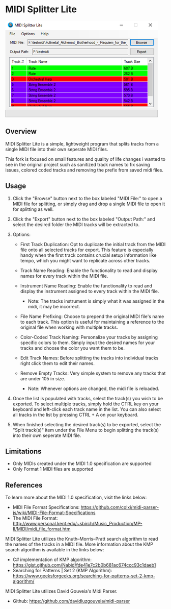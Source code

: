 # MIDI Splitter Lite

![Program Screenshot](program_screenshot.png)

Overview
------------

MIDI Splitter Lite is a simple, lightweight program that splits tracks from a single MIDI file into their own seperate MIDI files.

This fork is focused on small features and quality of life changes i wanted to see in the original project such as sanitized track names to fix saving issues, colored coded tracks and removing the prefix from saved midi files.

Usage
------------

1. Click the "Browse" button next to the box labeled "MIDI File:" to open a MIDI file for splitting, or simply drag and drop a single MIDI file to open it for splitting as well.

2. Click the "Export" button next to the box labeled "Output Path:" and select the desired folder the MIDI tracks will be extracted to.

3. Options:
	- First Track Duplication: Opt to duplicate the initial track from the MIDI file onto all selected tracks for export. This feature is especially handy when the first track contains crucial setup information like tempo, which you might want to replicate across other tracks.

	- Track Name Reading: Enable the functionality to read and display names for every track within the MIDI file. 

	- Instrument Name Reading: Enable the functionality to read and display the instrument assigned to every track within the MIDI file. 

		- Note: The tracks instrument is simply what it was assigned in the midi, it may be incorrect. <br>

	- File Name Prefixing: Choose to prepend the original MIDI file's name to each track. This option is useful for maintaining a reference to the original file when working with multiple tracks.

	- Color-Coded Track Naming: Personalize your tracks by assigning specific colors to them. Simply input the desired names for your tracks and choose the color you want them to be.

	- Edit Track Names: Before splitting the tracks into individual tracks right click them to edit their names.

	- Remove Empty Tracks: Very simple system to remove any tracks that are under 105 in size.

		- Note: Whenever options are changed, the midi file is reloaded. <br>

4. Once the list is populated with tracks, select the track(s) you wish to be exported. To select multiple tracks, simply hold the CTRL key on your keyboard and left-click each track name in the list. You can also select all tracks in the list by pressing CTRL + A on your keyboard.

5. When finished selecting the desired track(s) to be exported, select the "Split track(s)" item under the File Menu to begin splitting the track(s) into their own seperate MIDI file.

Limitations
------------

- Only MIDIs created under the MIDI 1.0 specification are supported
- Only Format 1 MIDI files are supported

References
------------

To learn more about the MIDI 1.0 specification, visit the links below:
- MIDI File Format Specifications: https://github.com/colxi/midi-parser-js/wiki/MIDI-File-Format-Specifications
- The MIDI File Format: http://www.personal.kent.edu/~sbirch/Music_Production/MP-II/MIDI/midi_file_format.htm

MIDI Splitter Lite utilizes the Knuth–Morris–Pratt search algorithm to read the names of the tracks in a MIDI file. More information about the KMP search algorithm is available in the links below:
- C# implementation of KMP algorithm: https://gist.github.com/Nabid/fde41e7c2b0b681ac674ccc93c1daeb1
- Searching for Patterns | Set 2 (KMP Algorithm): https://www.geeksforgeeks.org/searching-for-patterns-set-2-kmp-algorithm/

MIDI Splitter Lite utilizes David Gouveia's Midi Parser.
- Github: https://github.com/davidluzgouveia/midi-parser